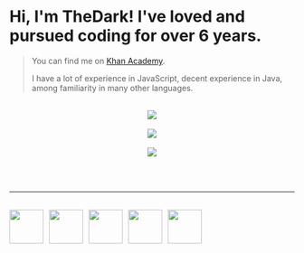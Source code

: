<h1>Hi, I'm TheDark! I've loved and pursued coding for over 6 years.</h1>

> You can find me on <a href="https://www.khanacademy.org/profile/OnlyTheDark/projects">Khan Academy</a>.
>
> I have a lot of experience in JavaScript, decent experience in Java, among familiarity in many other languages.

<br>

<div align="center">
    <div>
        <a href="https://github.com/anuraghazra/github-readme-stats#github-stats-card">
            <img src="https://github-readme-stats.vercel.app/api?username=99thedark&show_icons=true&theme=tokyonight">
        </a>
        <br><br>
        <a href="https://streak-stats.demolab.com?user=99thedark&theme=tokyonight)](https://git.io/streak-stats">
            <img src="https://github-readme-stats.vercel.app/api?username=99thedark&show_icons=true&theme=tokyonight">
        </a>
        <br><br>
        <a href="https://github.com/anuraghazra/github-readme-stats#top-languages-card">
            <img src="https://github-readme-stats.vercel.app/api/top-langs/?username=99thedark&layout=compact&theme=tokyonight&langs_count=10&hide=shell">
        </a>
    </div>
</div>

<br><br>

<hr>

<br>

<div align="center" style="display: flex;gap: 10px;">
    <img src="https://cdn.jsdelivr.net/gh/devicons/devicon/icons/javascript/javascript-original.svg" height="60px" />
    <img src="https://cdn.jsdelivr.net/gh/devicons/devicon/icons/python/python-original.svg" height="60px" />
    <img src="https://cdn.jsdelivr.net/gh/devicons/devicon/icons/java/java-original.svg" height="60px" />
    <img src="https://cdn.jsdelivr.net/gh/devicons/devicon/icons/html5/html5-original.svg" height="60px" />
    <img src="https://cdn.cdnlogo.com/logos/c/18/css.svg" height="60px" />
</div>
